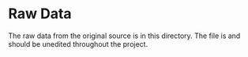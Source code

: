 # Raw Data

The raw data from the original source is in this directory. The file is and should be unedited throughout the project.